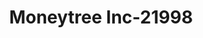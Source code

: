 ---
f_zip-code: 83619
f_state-code: ID
title: Moneytree Inc-21998
f_phone: 208-452-5330
f_city-only: Fruitland
f_address: 1611 North Whitley Drive Suite 1 Fruitland
f_location-unique-id: '21998'
slug: moneytree-inc-21998
updated-on: '2024-05-30T13:46:58.046Z'
created-on: '2024-05-30T13:36:59.803Z'
published-on: '2024-05-30T13:54:32.469Z'
f_city-state: cms/city/fruitland-id.md
f_company: cms/company/moneytree-inc.md
f_state: cms/state/idaho.md
layout: '[payday-loan].html'
tags: payday-loan
---